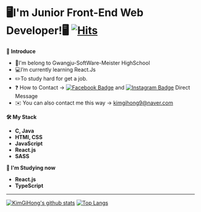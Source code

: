 ### <h1>🖥️I'm Junior Front-End Web Developer!🖥️  [![Hits](https://hits.seeyoufarm.com/api/count/incr/badge.svg?url=https%3A%2F%2Fgithub.com%2FKimGiHong&count_bg=%23000000&title_bg=%23000000&icon=react.svg&icon_color=%236AEAFF&title=hits&edge_flat=false)](https://hits.seeyoufarm.com)</h1>
<strong>👋 Introduce</strong>

-  🏫I'm belong to Gwangju-SoftWare-Meister HighSchool
-  💻I’m currently learning React.Js
-  ✏️To study hard for get a job.
-  ❓ How to Contact -> [![Facebook Badge](http://img.shields.io/badge/facebook-1877f2?style=flat-square&logo=facebook&logoColor=white&link=https://www.facebook.com/profile.php?id=100009804859225)](https://www.facebook.com/profile.php?id=100009804859225) and 
[![Instagram Badge](http://img.shields.io/badge/Instagram-ff69b4?style=flat-square&logo=Instagram&logoColor=white&link=https://www.instagram.com/04_hong_/)](https://www.instagram.com/04_hong_/) Direct Message
-  ✉️ You can also contact me this way -> kimgihong9@naver.com

<strong>🛠 My Stack </strong>
  <ul>
    <strong>
      <li>C, Java</li>
      <li>HTMl, CSS</li>
      <li>JavaScript</li>
      <li>React.js</li>
      <li>SASS</li>
    </strong>
  </ul>
  
<strong>📕 I'm Studying now</strong>
  <ul>
    <strong>
      <li>React.js</li>
      <li>TypeScript</li>
    </strong>
  </ul>
<!-- <div>
  <img width="25" src=https://raw.githubusercontent.com/github/explore/80688e429a7d4ef2fca1e82350fe8e3517d3494d/topics/html/html.png style=flat-square>
  <img width="25" src=https://raw.githubusercontent.com/github/explore/80688e429a7d4ef2fca1e82350fe8e3517d3494d/topics/css/css.png style=flat-square>
  <img width="25" src=https://user-images.githubusercontent.com/68697807/102154544-f891a380-3ebc-11eb-8770-b9f2f0c01bb7.png style=flat-square> 
  <img width="25" src=https://user-images.githubusercontent.com/68697807/102154552-fb8c9400-3ebc-11eb-80c3-5aacd02b5888.png style=flat-square> 
  <img width="25" src=https://user-images.githubusercontent.com/68697807/102154559-fd565780-3ebc-11eb-9a1c-e9be5b0606ab.png style=flat-square>
</div>    -->

---
[![KimGiHong's github stats](https://github-readme-stats.vercel.app/api?username=KimGiHong&show_icons=true&theme=tokyonight)](https://github.com/KimGiHong/github-readme-stats) 
[![Top Langs](https://github-readme-stats.vercel.app/api/top-langs/?username=KimGiHong&hide=html,python)](https://github.com/KimGiHong/github-readme-stats)
